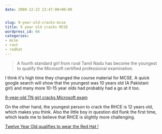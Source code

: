 ```yaml
---
date: 2008-12-22 13:47:00+00:00


slug: 9-year-old-cracks-mcse
title: 9 year old cracks MCSE
wordpress_id: 66
categories:
- mcse
- rant
- redhat
---
```


> A fourth standard girl from rural Tamil Nadu has become the youngest to qualify the Microsoft certified professional examination.</blockquote>

I think it's high time they changed the course material for MCSE. A quick google search will show that the youngest was 10 years old (A Pakistani girl) and many more 10-15 year olds had probably had a go at it too. 

[9-year-old TN girl cracks Microsoft exam](http://www.ndtv.com/convergence/ndtv/story.aspx?id=NEWEN20080077337&ch=12/22/2008%209%3A28%3A00%20AM)

On the other hand, the youngest person to crack the RHCE is 12 years old, which makes you think. Also the little boy in question did flunk the first time, which leads me to believe that RHCE is slightly more challenging.

[Twelve Year Old qualifies to wear the Red Hat !](http://www.iosn.net/south-asia/countries/india/news/twelve-year-old-qualifies-to-wear-the-red-hat/)
